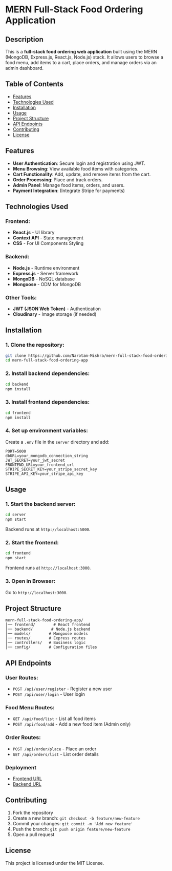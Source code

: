 # MERN Full-Stack Food Ordering Application

## Description
This is a **full-stack food ordering web application** built using the MERN (MongoDB, Express.js, React.js, Node.js) stack. It allows users to browse a food menu, add items to a cart, place orders, and manage orders via an admin dashboard.

## Table of Contents
- [Features](#features)
- [Technologies Used](#technologies-used)
- [Installation](#installation)
- [Usage](#usage)
- [Project Structure](#project-structure)
- [API Endpoints](#api-endpoints)
- [Contributing](#contributing)
- [License](#license)

## Features
- **User Authentication**: Secure login and registration using JWT.
- **Menu Browsing**: View available food items with categories.
- **Cart Functionality**: Add, update, and remove items from the cart.
- **Order Processing**: Place and track orders.
- **Admin Panel**: Manage food items, orders, and users.
- **Payment Integration**: (Integrate Stripe for payments)

## Technologies Used
### Frontend:
- **React.js** - UI library
- **Context API** - State management
- **CSS** - For UI Components Styling

### Backend:
- **Node.js** - Runtime environment
- **Express.js** - Server framework
- **MongoDB** - NoSQL database
- **Mongoose** - ODM for MongoDB

### Other Tools:
- **JWT (JSON Web Token)** - Authentication
- **Cloudinary** - Image storage (if needed)

## Installation
### 1. Clone the repository:
```sh
git clone https://github.com/Narotam-Mishra/mern-full-stack-food-ordering-app.git
cd mern-full-stack-food-ordering-app
```

### 2. Install backend dependencies:
```sh
cd backend
npm install
```

### 3. Install frontend dependencies:
```sh
cd frontend
npm install
```

### 4. Set up environment variables:
Create a `.env` file in the `server` directory and add:
```env
PORT=5000
dbURL=your_mongodb_connection_string
JWT_SECRET=your_jwt_secret
FRONTEND_URL=your_frontend_url
STRIPE_SECRET_KEY=your_stripe_secret_key
STRIPE_API_KEY=your_stripe_api_key
```

## Usage
### 1. Start the backend server:
```sh
cd server
npm start
```
Backend runs at `http://localhost:5000`.

### 2. Start the frontend:
```sh
cd frontend
npm start
```
Frontend runs at `http://localhost:3000`.

### 3. Open in Browser:
Go to `http://localhost:3000`.

## Project Structure
```
mern-full-stack-food-ordering-app/
│── frontend/        # React frontend
│── backend/        # Node.js backend
│── models/        # Mongoose models
│── routes/        # Express routes
│── controllers/   # Business logic
│── config/        # Configuration files
```

## API Endpoints
### User Routes:
- `POST /api/user/register` - Register a new user
- `POST /api/user/login` - User login

### Food Menu Routes:
- `GET /api/food/list` - List all food items
- `POST /api/food/add` - Add a new food item (Admin only)

### Order Routes:
- `POST /api/order/place` - Place an order
- `GET /api/orders/list` - List order details

### Deployment
- [Frontend URL](https://mern-full-stack-food-ordering-app.vercel.app/)
- [Backend URL](https://backend-mern-full-stack-food-ordering-app.onrender.com)

## Contributing
1. Fork the repository
2. Create a new branch: `git checkout -b feature/new-feature`
3. Commit your changes: `git commit -m 'Add new feature'`
4. Push the branch: `git push origin feature/new-feature`
5. Open a pull request

## License
This project is licensed under the MIT License.

